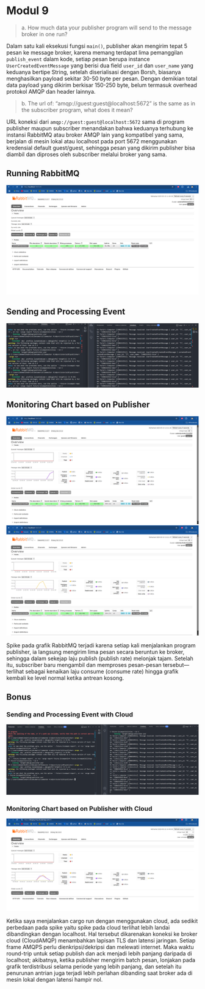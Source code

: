 # Modul 9

> a. How much data your publisher program will send to the message broker in one run?

Dalam satu kali eksekusi fungsi `main()`, publisher akan mengirim tepat 5 pesan ke message broker, karena memang terdapat lima pemanggilan `publish_event` dalam kode, setiap pesan berupa instance `UserCreatedEventMessage` yang berisi dua field `user_id` dan `user_name` yang keduanya bertipe String, setelah diserialisasi dengan Borsh, biasanya menghasilkan payload sekitar 30-50 byte per pesan. Dengan demikian total data payload yang dikirim berkisar 150-250 byte, belum termasuk overhead protokol AMQP dan header lainnya.


> b. The url of: “amqp://guest:guest@localhost:5672” is the same as in the subscriber program, what does it mean?

URL koneksi dari `amqp://guest:guest@localhost:5672` sama di program publisher maupun subscriber menandakan bahwa keduanya terhubung ke instansi RabbitMQ atau broker AMQP lain yang kompatibel yang sama, berjalan di mesin lokal atau localhost pada port 5672 menggunakan kredensial default guest/guest, sehingga pesan yang dikirim publisher bisa diambil dan diproses oleh subscriber melalui broker yang sama.

## Running RabbitMQ

![running rabbitMQ](images/running-publisher.png)


## Sending and Processing Event

![sending event](images/sending-event.png)

## Monitoring Chart based on Publisher
![monitoring chart](images/monitoring-chart-1.png)
![monitoring chart](images/monitoring-chart-2.png)

Spike pada grafik RabbitMQ terjadi karena setiap kali menjalankan program publisher, ia langsung mengirim lima pesan secara beruntun ke broker, sehingga dalam sekejap laju publish (publish rate) melonjak tajam. Setelah itu, subscriber baru mengambil dan memproses pesan-pesan tersebut—terlihat sebagai kenaikan laju consume (consume rate) hingga grafik kembali ke level normal ketika antrean kosong.


## Bonus

### Sending and Processing Event with Cloud

![bonus sending](images/bonus-sending-event.png)

### Monitoring Chart based on Publisher with Cloud

![monitoring cloud](images/bonus-monitoring.png)

Ketika saya menjalankan cargo run dengan menggunakan cloud, ada sedikit perbedaan pada spike yaitu spike pada cloud terlihat lebih landai dibandingkan dengan localhost. Hal tersebut dikarenakan koneksi ke broker cloud (CloudAMQP) menambahkan lapisan TLS dan latensi jaringan. Setiap frame AMQPS perlu dienkripsi/dekripsi dan melewati internet. Maka waktu round-trip untuk setiap publish dan ack menjadi lebih panjang daripada di localhost; akibatnya, ketika publisher mengirim batch pesan, lonjakan pada grafik terdistribusi selama periode yang lebih panjang, dan setelah itu penurunan antrian juga terjadi lebih perlahan dibanding saat broker ada di mesin lokal dengan latensi hampir nol.
